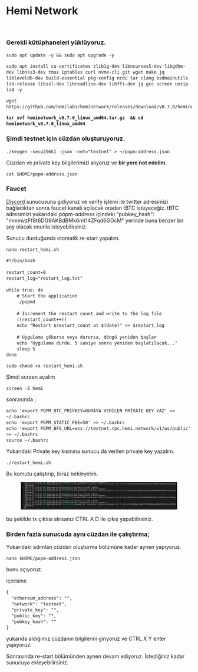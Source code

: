 # Hemi Network

<figure><img src="https://pbs.twimg.com/media/GXws9xzXoAA5XTX?format=jpg&#x26;name=large" alt=""><figcaption></figcaption></figure>

### Gerekli kütüphaneleri yüklüyoruz.

```
sudo apt update -y && sudo apt upgrade -y
```

```
sudo apt install ca-certificates zlib1g-dev libncurses5-dev libgdbm-dev libnss3-dev tmux iptables curl nvme-cli git wget make jq libleveldb-dev build-essential pkg-config ncdu tar clang bsdmainutils lsb-release libssl-dev libreadline-dev libffi-dev jq gcc screen unzip lz4 -y
```

```
wget https://github.com/hemilabs/heminetwork/releases/download/v0.7.0/heminetwork_v0.7.0_linux_amd64.tar.gz 
```

<pre><code><strong>tar xvf heminetwork_v0.7.0_linux_amd64.tar.gz  &#x26;&#x26; cd heminetwork_v0.7.0_linux_amd64
</strong></code></pre>

### Şimdi testnet için cüzdan oluşturuyoruz.

```
./keygen -secp256k1 -json -net="testnet" > ~/popm-address.json
```

Cüzdan ve private key bilgilerimizi alıyoruz ve **bir yere not edelim.**

```
cat $HOME/popm-address.json
```

### Faucet

[Discord](https://discord.com/invite/hemixyz) sunucusuna gidiyoruz ve verify işlemi ile twitter adresimizi bağladıktan sonra faucet kanalı açılacak oradan tBTC isteyeceğiz. tBTC adresimizi yukarıdaki popm-address içindeki "pubkey\_hash": "mmmvzFf8t6DG9AKBdBMk6mt14ZFqd6GDcM" yerinde buna benzer bir şey olacak onunla isteyebilirsiniz.

Sunucu durduğunda otomatik re-start yapalım.

```
nano restart_hemi.sh
```

```
#!/bin/bash

restart_count=0
restart_log="restart_log.txt"

while true; do
    # Start the application
    ./popmd

    # Increment the restart count and write to the log file
    ((restart_count++))
    echo "Restart $restart_count at $(date)" >> $restart_log

    # Uygulama çökerse veya durursa, döngü yeniden başlar
    echo "Uygulama durdu. 5 saniye sonra yeniden başlatılacak..."
    sleep 5
done
```

```
sudo chmod +x restart_hemi.sh
```

Şimdi screen açalım

```
screen -S hemi
```

sonrasında ;

```
echo 'export POPM_BTC_PRIVKEY=BURAYA VERİLEN PRİVATE KEY YAZ' >> ~/.bashrc
echo 'export POPM_STATIC_FEE=50' >> ~/.bashrc
echo 'export POPM_BFG_URL=wss://testnet.rpc.hemi.network/v1/ws/public' >> ~/.bashrc
source ~/.bashrc
```

Yukarıdaki Private key kısmına sunucu da verilen private key yazalım.

```
./restart_hemi.sh
```

Bu komutu çalıştırıp, biraz bekleyelim.

<figure><img src="../.gitbook/assets/Ekran görüntüsü 2024-10-15 151513.png" alt=""><figcaption></figcaption></figure>

bu şekilde tx çıktısı alırsanız CTRL A D ile çıkış yapabilirsiniz.

### Birden fazla sunucuda aynı cüzdan ile çalıştırma;

Yukarıdaki adımları cüzdan oluşturma bölümüne kadar aynen yapıyoruz.

```
nano $HOME/popm-address.json
```

bunu açıyoruz.

içerisine

```
{
  "ethereum_address": "",
  "network": "testnet",
  "private_key": "",
  "public_key": "",
  "pubkey_hash": ""
}
```

yukarıda aldığımız cüzdanın bilgilerini giriyoruz ve CTRL X Y enter yapıyoruz.

Sonrasında re-start bölümünden aynen devam ediyoruz. İstediğiniz kadar sunucuya ekleyebilirsiniz.

